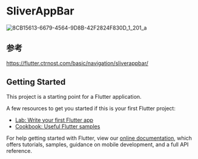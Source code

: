 # SliverAppBar

![8CB15613-6679-4564-9D8B-42F2824F830D_1_201_a](https://user-images.githubusercontent.com/73986840/121662002-cbc2ef80-cadf-11eb-8744-37392f41b8f9.jpeg)

## 参考
 https://flutter.ctrnost.com/basic/navigation/sliverappbar/

## Getting Started

This project is a starting point for a Flutter application.

A few resources to get you started if this is your first Flutter project:

- [Lab: Write your first Flutter app](https://flutter.dev/docs/get-started/codelab)
- [Cookbook: Useful Flutter samples](https://flutter.dev/docs/cookbook)

For help getting started with Flutter, view our
[online documentation](https://flutter.dev/docs), which offers tutorials,
samples, guidance on mobile development, and a full API reference.
